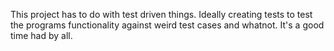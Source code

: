 This project has to do with test driven things. Ideally creating tests to test the programs functionality against weird test cases and whatnot. It's a good time had by all.